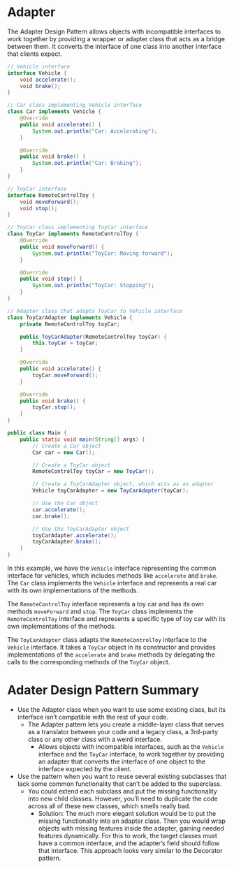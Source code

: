 # Adapter
The Adapter Design Pattern allows objects with incompatible interfaces to work together by providing a wrapper or adapter class that acts as a bridge between them. It converts the interface of one class into another interface that clients expect.

```java
// Vehicle interface
interface Vehicle {
    void accelerate();
    void brake();
}

// Car class implementing Vehicle interface
class Car implements Vehicle {
    @Override
    public void accelerate() {
        System.out.println("Car: Accelerating");
    }

    @Override
    public void brake() {
        System.out.println("Car: Braking");
    }
}

// ToyCar interface
interface RemoteControlToy {
    void moveForward();
    void stop();
}

// ToyCar class implementing ToyCar interface
class ToyCar implements RemoteControlToy {
    @Override
    public void moveForward() {
        System.out.println("ToyCar: Moving forward");
    }

    @Override
    public void stop() {
        System.out.println("ToyCar: Stopping");
    }
}

// Adapter class that adapts ToyCar to Vehicle interface
class ToyCarAdapter implements Vehicle {
    private RemoteControlToy toyCar;

    public ToyCarAdapter(RemoteControlToy toyCar) {
        this.toyCar = toyCar;
    }

    @Override
    public void accelerate() {
        toyCar.moveForward();
    }

    @Override
    public void brake() {
        toyCar.stop();
    }
}

public class Main {
    public static void main(String[] args) {
        // Create a Car object
        Car car = new Car();

        // Create a ToyCar object
        RemoteControlToy toyCar = new ToyCar();

        // Create a ToyCarAdapter object, which acts as an adapter
        Vehicle toyCarAdapter = new ToyCarAdapter(toyCar);

        // Use the Car object
        car.accelerate();
        car.brake();

        // Use the ToyCarAdapter object
        toyCarAdapter.accelerate();
        toyCarAdapter.brake();
    }
}
```

In this example, we have the `Vehicle` interface representing the common interface for vehicles, which includes methods like `accelerate` and `brake`. The `Car` class implements the `Vehicle` interface and represents a real car with its own implementations of the methods.

The `RemoteControlToy` interface represents a toy car and has its own methods `moveForward` and `stop`. The `ToyCar` class implements the `RemoteControlToy` interface and represents a specific type of toy car with its own implementations of the methods.

The `ToyCarAdapter` class adapts the `RemoteControlToy` interface to the `Vehicle` interface. It takes a `ToyCar` object in its constructor and provides implementations of the `accelerate` and `brake` methods by delegating the calls to the corresponding methods of the `ToyCar` object.

# Adater Design Pattern Summary
- Use the Adapter class when you want to use some existing class, but its interface isn’t compatible with the rest of your code.
    - The Adapter pattern lets you create a middle-layer class that serves as a translator between your code and a legacy class, a 3rd-party class or any other class with a weird interface.
        - Allows objects with incompatible interfaces, such as the `Vehicle` interface and the `ToyCar` interface, to work together by providing an adapter that converts the interface of one object to the interface expected by the client.
- Use the pattern when you want to reuse several existing subclasses that lack some common functionality that can’t be added to the superclass.
    - You could extend each subclass and put the missing functionality into new child classes. However, you’ll need to duplicate the code across all of these new classes, which smells really bad.
        - Solution: The much more elegant solution would be to put the missing functionality into an adapter class. Then you would wrap objects with missing features inside the adapter, gaining needed features dynamically. For this to work, the target classes must have a common interface, and the adapter’s field should follow that interface. This approach looks very similar to the Decorator pattern.
